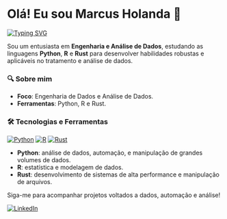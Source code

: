 # Olá! Eu sou Marcus Holanda 👋

[![Typing SVG](https://readme-typing-svg.herokuapp.com?font=Fira+Code&pause=1000&width=435&lines=Python;Rust;R)](https://git.io/typing-svg)

Sou um entusiasta em **Engenharia e Análise de Dados**, estudando as linguagens **Python**, **R** e **Rust** para desenvolver habilidades robustas e aplicáveis no tratamento e análise de dados.

### 🔍 Sobre mim
- **Foco**: Engenharia de Dados e Análise de Dados.
- **Ferramentas**: Python, R e Rust.

### 🛠 Tecnologias e Ferramentas

[![Python](https://img.shields.io/badge/Python-3776AB?style=for-the-badge&logo=python&logoColor=white)](https://www.python.org/)
[![R](https://img.shields.io/badge/R-276DC3?style=for-the-badge&logo=r&logoColor=white)](https://www.r-project.org/)
[![Rust](https://img.shields.io/badge/Rust-000000?style=for-the-badge&logo=rust&logoColor=white)](https://www.rust-lang.org/)

- **Python**: análise de dados, automação, e manipulação de grandes volumes de dados.
- **R**: estatística e modelagem de dados.
- **Rust**: desenvolvimento de sistemas de alta performance e manipulação de arquivos.

Siga-me para acompanhar projetos voltados a dados, automação e análise!

[![LinkedIn](https://img.shields.io/badge/LinkedIn-blue?logo=linkedin)](https://www.linkedin.com/in/marcus-holanda-b544a81b5/)

